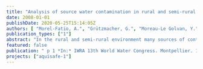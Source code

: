 ```yaml
---
title: "Analysis of source water contamination in rural and semi-rural areas in Europe and United States"
date: 2008-01-01
publishDate: 2020-05-25T15:14:05Z
authors: [ "Morel-Fatio, A.", "Grützmacher, G.", "Moreau-Le Golvan, Y.", "Schroeder, K.", "Strube, T." ]
publication_types: ["1"]
abstract: "In the rural and semi-rural environment many sources of contamination may impact surface water quality. In addition to nutrients from agricultural activities, contaminants occurring at low concentration so-called trace contaminants are a growing issue for water quality. To address this issue and investigate mitigation measures, the Berlin Centre of Competence for Water (KompetenzZentrum Wasser Berlin) developed a collaborative research project called Aquisafe, in association with the Indiana University – Perdue University Indianapolis (IUPUI), the German Federal Agency for the Environment “Umweltbundesamt” (UBA) and Veolia Water. The project aims at investigating mitigation zones such as constructed wetlands or riparian zones to improve the quality of surface water with respect to diffuse pollution. Before using models and conducting field experiments, the first part of the project is an extensive analysis of the nature, occurrence, and risks of source water contamination in rural and semi-rural areas. This is the subject of the poster. The objectives of this first part of the project are (i) to provide background information on surface water and its use in Europe, particularly regarding drinking water supply, (ii) to investigate the characteristics of the families of pollutants that are potentially of interest, and finally (iii) to select the most relevant trace contaminants to be investigated in future field experiments. To reach these objectives, an extensive literature review was carried out, using different criteria to select the relevant families of pollutants and then the individual substances. The screening process is currently in progress and includes a collection of substance characteristics that will be used for subsequent selection, such as toxicity or persistence in the environment. Key figures and information were collected concerning the nature, use and vulnerability of surface water in Europe that provides 70% of total water abstraction (drinking water, industry and agriculture) in Europe. The main pollutant families of interest for the screening process were the following: pesticides used in agriculture (e.g. glyphosate or isoproturon), pollutants coming from the spreading of animal waste on land (e.g. veterinary pharmaceuticals or hormones), pollutants coming from the spreading of sludge from wastewater treatment plants (e.g. heavy metals or hormones), pollutants from natural areas (e.g. flame retardants in forests), and pollutants from transportation networks (e.g. heavy metals from vehicles). Consequently in a rural or semi-rural area, the land use in the watershed plays a key role in the selection and assessment of priority pollutants coming from diffuse sources and entering surface waters. The work is still in progress concerning the review of pollutant families, and will lead to the final screening at substance level, providing a list of key contaminants for the other work packages within the Aquisafe project. Eventually, corresponding data for the same issues in the United States will be added and provide a comparison between the two continents."
featured: false
publication: " p 1 *In:* IWRA 13th World Water Congress. Montpellier. 1. - 4.9.2008"
projects: ["aquisafe-1"]
---
```


